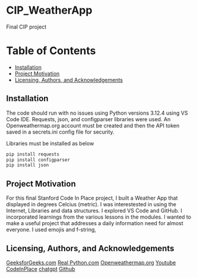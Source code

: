 # CIP_WeatherApp
Final CIP project

# Table of Contents

* [Installation](#Installation)
* [Project Motivation](#Project-Motivation)
* [Licensing, Authors, and Acknowledgements](#Licensing,-Authors,-and-Acknowledgements)


## Installation <a name="Installation"></a>
The code should run with no issues using Python versions 3.12.4 using VS Code IDE.  Requests, json, and configparser libraries were used.  An Openweathermap.org account must be created and then the API token saved in a secrets.ini config file for security.

Libraries  must be installed as below

```python
pip install requests
pip install configparser
pip install json
```

## Project Motivation <a name="Project-Motivation"></a>
For this final Stanford Code In Place project, I built a Weather App that displayed in degrees Celcius (metric).  I was interestested in using the Internet, Libraries and data structures.  I explored VS Code and GitHub.  I incorporated learnings from the various lessons in the modules.  I wanted to make a useful project that addresses a daily information need for almost everyone. I used emojis and f-string, 

 ## Licensing, Authors, and Acknowledgements<a name="Licensing,-Authors,-and-Acknowledgements"></a>


[GeeksforGeeks.com](https://www.geeksforgeeks.org/building-a-weather-cli-using-python/)
[Real Python.com](https://realpython.com/build-a-python-weather-app-cli/)
[Openweathermap.org](https://home.openweathermap.org/)
[Youtube](https://www.youtube.com/watch?v=Y84MGU_ZL18)
[CodeInPlace](https://codeinplace.stanford.edu/cip4/studenthome)
[chatgpt](https://chatgpt.com/c/ea4202f0-4591-4225-bd26-2decc41c70c9)
[Github](https://github.com/)


